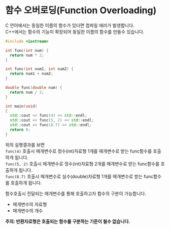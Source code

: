 # 함수 오버로딩(Function Overloading)

C 언어에서는 동일한 이름의 함수가 있다면 컴파일 에러가 발생합니다.  
C++에서는 함수의 기능이 확장되어 동일한 이름의 함수를 만들수 있습니다.

```cpp
#include <iostream>

int func(int num) {
  return num * 2;
}

int func(int num1, int num2) {
  return num1 + num2;
}

double func(double num) {
  return num / 2;
}

int main(void)
{
  std::cout << func(4) << std::endl;
  std::cout << func(5, 2) << std::endl;
  std::cout << func(8.7) << std::endl;
  return 0;
}
```
위의 실행결과를 보면   
`func(4)` 호출시 매개변수로 정수(int)자료형 1개를 매개변수로 받는 func함수를 호출하개 됩니다.  
`func(5, 2)` 호출시 매개변수로 정수(int)자료형 2개를 매개변수로 받는 func함수를 호출하개 됩니다.   
`func(8.7)` 호출시 매개변수로 실수(double)자료형 1개를 매개변수로 받는 func함수를 호출하개 됩니다.

함수호출시 전달되는 매개변수를 통해 호출하고자 함수의 구분이 가능합니다.
- 매개변수의 자료형
- 매개변수의 개수

**주의: 반환자료형은 호출되는 함수를 구분하는 기준이 될수 없습니다.**
